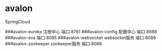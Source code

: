 # avalon
SpringCloud

###avalon-eureka 注册中心
端口:8761
###avalon-config 配置中心
端口:8888
###avalon-eva 
端口:8085
###avalon-websocket websocket服务
端口:8088
###avalon-zookeeper zookeeper服务
端口:8086